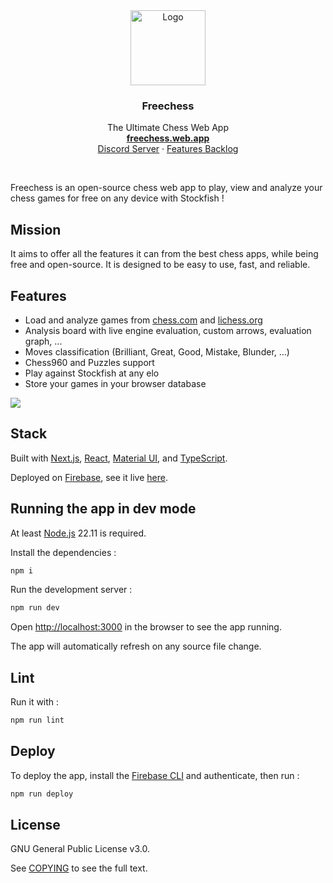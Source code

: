 <div align="center">
  <a href="https://github.com/GuillaumeSD/Freechess">
    <img width="120" height="120" src="https://github.com/GuillaumeSD/Freechess/blob/main/public/android-chrome-192x192.png" alt="Logo">
  </a>

<h3 align="center">Freechess</h3>
  <p align="center">
    The Ultimate Chess Web App
    <br />
    <a href="https://freechess.web.app/" target="_blank" rel="noopener noreferrer"><strong>freechess.web.app</strong></a>
    <br />
    <a href="https://discord.com/invite/Yr99abAcUr" target="_blank" rel="noopener noreferrer">Discord Server</a>
    ·
    <a href="https://www.notion.so/freechess/4cf7823836724432b71aa8932ba7d5bb?v=d60f328f46f649a1b6edaab38d230b1b" target="_blank" rel="noopener noreferrer">Features Backlog</a>
  </p>
</div>
<br />

Freechess is an open-source chess web app to play, view and analyze your chess games for free on any device with Stockfish !

## Mission

It aims to offer all the features it can from the best chess apps, while being free and open-source. It is designed to be easy to use, fast, and reliable.

## Features

- Load and analyze games from [chess.com](https://chess.com) and [lichess.org](https://lichess.org)
- Analysis board with live engine evaluation, custom arrows, evaluation graph, ...
- Moves classification (Brilliant, Great, Good, Mistake, Blunder, ...)
- Chess960 and Puzzles support
- Play against Stockfish at any elo
- Store your games in your browser database

<img src="https://github.com/GuillaumeSD/Freechess/blob/main/assets/showcase.png" />

## Stack

Built with [Next.js](https://nextjs.org/docs), [React](https://react.dev/learn/describing-the-ui), [Material UI](https://mui.com/material-ui/getting-started/overview/), and [TypeScript](https://www.typescriptlang.org/docs/handbook/typescript-from-scratch.html).

Deployed on [Firebase](https://firebase.google.com/docs/hosting), see it live [here](https://freechess.web.app).

## Running the app in dev mode

At least [Node.js](https://nodejs.org) 22.11 is required.

Install the dependencies :

```bash
npm i
```

Run the development server :

```bash
npm run dev
```

Open [http://localhost:3000](http://localhost:3000) in the browser to see the app running.

The app will automatically refresh on any source file change.

## Lint

Run it with :

```bash
npm run lint
```

## Deploy

To deploy the app, install the [Firebase CLI](https://firebase.google.com/docs/cli) and authenticate, then run :

```bash
npm run deploy
```

## License

GNU General Public License v3.0.

See [COPYING](COPYING) to see the full text.

